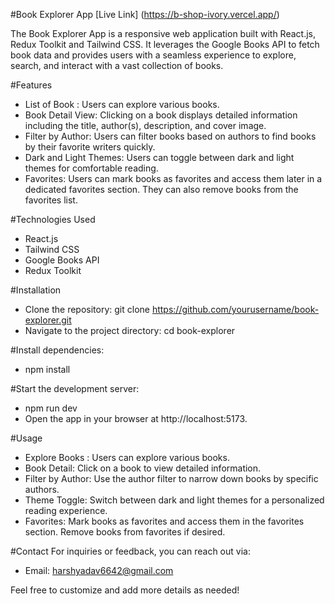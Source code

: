 
#Book Explorer App
[Live Link] (https://b-shop-ivory.vercel.app/)

The Book Explorer App is a responsive web application built with React.js, Redux Toolkit and Tailwind CSS. It leverages the Google Books API to fetch book data and provides users with a seamless experience to explore, search, and interact with a vast collection of books.

#Features
- List of Book : Users can explore various books.
- Book Detail View: Clicking on a book displays detailed information including the title, author(s), description, and cover image.
- Filter by Author: Users can filter books based on authors to find books by their favorite writers quickly.
- Dark and Light Themes: Users can toggle between dark and light themes for comfortable reading.
- Favorites: Users can mark books as favorites and access them later in a dedicated favorites section. They can also remove books from the favorites list.
  
#Technologies Used
- React.js
- Tailwind CSS
- Google Books API
- Redux Toolkit


#Installation
- Clone the repository: git clone https://github.com/yourusername/book-explorer.git
- Navigate to the project directory: cd book-explorer

#Install dependencies:
- npm install
  
#Start the development server:
- npm run dev
- Open the app in your browser at http://localhost:5173.
  
#Usage
- Explore Books : Users can explore various books.
- Book Detail: Click on a book to view detailed information.
- Filter by Author: Use the author filter to narrow down books by specific authors.
- Theme Toggle: Switch between dark and light themes for a personalized reading experience.
- Favorites: Mark books as favorites and access them in the favorites section. Remove books from favorites if desired.
  


#Contact
For inquiries or feedback, you can reach out via:
- Email: harshyadav6642@gmail.com

Feel free to customize and add more details as needed!
